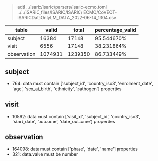 >adtl ../isaric/isaric/parsers/isaric-ecmo.toml ../../ISARIC_files/ISARIC/ISARIC\ ECMO/CoVEOT-ISARICDataOnlyLM_DATA_2022-06-14_1304.csv

|table          |valid  |total  |percentage_valid|
|---------------|-------|-------|----------------|
|subject        |16384  |17148  |95.544670% |
|visit          |6556   |17148  |38.231864% |
|observation    |1074931        |1239350        |86.733449% |

## subject

* 764: data must contain ['subject_id', 'country_iso3', 'enrolment_date', 'age', 'sex_at_birth', 'ethnicity', 'pathogen'] properties

## visit

* 10592: data must contain ['visit_id', 'subject_id', 'country_iso3', 'start_date', 'outcome', 'date_outcome'] properties

## observation

* 164098: data must contain ['phase', 'date', 'name'] properties
* 321: data.value must be number

